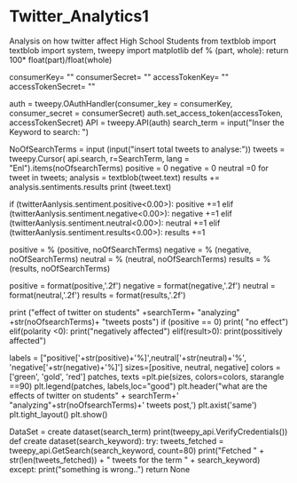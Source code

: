# Twitter_Analytics1
Analysis on how twitter affect High School Students
from textblob import textblob
import system, tweepy
import matplotlib
def % (part, whole):
return 100* float(part)/float(whole)


consumerKey= ""
consumerSecret= ""
accessTokenKey= ""
accessTokenSecret= ""

auth = tweepy.OAuthHandler(consumer_key = consumerKey, consumer_secret = consumerSecret)
auth.set_access_token(accessToken, accessTokenSecret)
API = tweepy.API(auth)
search_term = input("Inser the Keyword to search: ")

NoOfSearchTerms = input (input("insert total tweets to analyse:"))
tweets = tweepy.Cursor( api.search, r=SearchTerm, lang = "Enl").items(noOfsearchTerms)
positive = 0
negative = 0
neutral =0
for tweet in tweets;
analysis = textblob(tweet.text)
results += analysis.sentiments.results
print (tweet.text)

 if (twitterAanlysis.sentiment.positive<0.00>):
 positive +=1
elif (twitterAanlysis.sentiment.negative<0.00>):
negative +=1
elif (twitterAanlysis.sentiment.neutral<0.00>):
neutral +=1
elif (twitterAanlysis.sentiment.results<0.00>):
results +=1

positive = % (positive, noOfSearchTerms)
negative = % (negative, noOfSearchTerms)
neutral = % (neutral, noOfSearchTerms)
results = % (results, noOfSearchTerms)

positive = format(positive,'.2f')
negative = format(negative,'.2f')
neutral = format(neutral,'.2f')
results = format(results,'.2f')


print ("effect of twitter on students" +searchTerm+ "analyzing" +str(noOfsearchTerms)+ "tweets posts")
if (positive == 0)
print( "no effect")
elif(polarity <0):
print("negatively affected")
elif(result>0):
print(possitively affected")

labels = ["positive['+str(positive)+'%]',neutral['+str(neutral)+'%', 'negative['+str(negative)+'%]']
sizes=[positive, neutral, negative]
colors =['green', 'gold', 'red']
patches, texts =plt.pie(sizes, colors=colors, starangle ==90)
plt.legend(patches, labels,loc="good")
plt.header("what are the effects of twitter on students" + searchTerm+' "analyzing"+str(noOfsearchTerms)+' tweets post,')
plt.axist('same')
plt.tight_layout()
plt.show()

DataSet = create dataset(search_term)
print(tweepy_api.VerifyCredentials())
def create dataset(search_keyword):
    try:
        tweets_fetched = tweepy_api.GetSearch(search_keyword, count=80)
        print("Fetched " + str(len(tweets_fetched)) + " tweets for the term " + search_keyword)
    except:
        print("something is wrong..")
        return None
    
        
        

